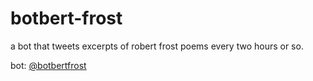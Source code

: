 # botbert-frost
a bot that tweets excerpts of robert frost poems every two hours or so.

bot: [@botbertfrost](https://twitter.com/botbertfrost)
